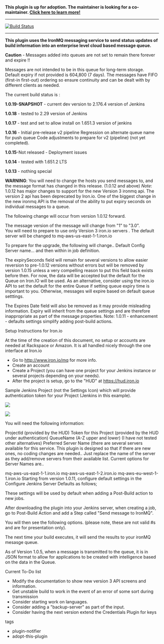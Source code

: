 **This plugin is up for adoption. The maintainer is looking for a co-maintainer. [Click here to learn more!](https://wiki.jenkins.io/display/JENKINS/Adopt+a+Plugin)**

***
[![Build Status](https://ci.jenkins.io/buildStatus/icon?job=Plugins/ironmq-notifier-plugin/master)](https://ci.jenkins.io/buildStatus/icon?job=Plugins/ironmq-notifier-plugin/master)
***

**This plugin uses the IronMQ messaging service to send status updates of build information into an enterprise level cloud based message queue.**


**Caution** - Messages added into queues are not set to remain there forever and expire !!

Messages are not intended to be in this queue for long-term storage.
Default expiry if not provided is 604,800 (7 days).
The messages have FIFO (first-in first-out) ordering so ensure continuity and can be dealt with by different clients as needed.

The current build status is :   

**1.0.19-SNAPSHOT** - current dev version to 2.176.4 version of Jenkins

**1.0.18** - tested to 2.29 version of Jenkins

**1.0.17** - test and set to allow install on 1.651.3 version of jenkins

**1.0.16** - Initial pre-release v2 pipeline
Regression on alternate queue name for push queue
Code adjustments to prepare for v2 (pipeline) (not yet completed).

**1.0.15**-Not released - Deployment issues

**1.0.14** - tested with 1.651.2 LTS

**1.0.13** - nothing special

**WARNING**: You will need to change the hosts you send messages to, and the message format has changed in this release. (1.0.12 and above)
_Note_: 1.0.12 has major changes to support for the new Version 3 ironmq api. The version 2 api has been deprecated by Iron.io.
One of the biggest change in the new ironmq API is the removal of the ability to put expiry seconds on individual messages to a queue.

The following change will occur from version 1.0.12 forward.

The message version of the message will change from "1" to "3.0".  
You will need to prepare to use only Version 3 iron.io servers .  The default server will be changed to mq-aws-us-east-1-1.iron.io

To prepare for the upgrade, the following will change.. Default Config Server name... and then within in job definition.

The expirySeconds field will remain for several versions to allow easier reversion to pre-1.0.12 versions without errors but will be removed by version 1.0.15 unless a very compelling reason to put this field back exists before then. For now, the data will be accepted but the default for the Queue on Iron.IO will be used.  As an alternative, consider using the iron.io API to set the default for the entire Queue if setting queue expiry time is important to you.  Otherwise, messages will expire based on default queue setttings.

The Expires Date field will also be removed as it may provide misleading information. Expiry will inherit from the queue settings and are therefore inappropriate as part of the message properties.
Note: 1.0.11 - enhancement - defaults settings simplify adding post-build actions.

Setup Instructions for Iron.io

At the time of the creation of this document, no setup or accounts are needed at Rackspace or Amazon. It is all handled nicely through the one interface at Iron.io

- Go to http://www.iron.io/mq for more info.
- Create an account
- Create a Project (you can have one project for your Jenkins instance or several projects depending on your needs).
- After the project is setup, go to the "HUD" at https://hud.iron.io

Sample Jenkins Project (not the Settings Icon) which will provide authentication token for your Project (Jenkins in this example).

![](https://github.com/jenkinsci/ironmq-notifier-plugin/blob/master/wiki/ProjectPage.jpg)

![](https://github.com/jenkinsci/ironmq-notifier-plugin/blob/master/wiki/Credentials.png)


You will need the following information:

ProjectId (provided by the HUD)
Token for this Project (provided by the HUD under authentication)
QueueName (A-Z upper and lower) (I have not tested other alternatives)
Preferred Server Name (there are several servers available for this service. This plugin is designed so that if there are new ones, no coding changes are needed.. Just replace the name of the server as they add/remove servers from their available list.
Current options for Server Names are..

mq-aws-us-east-1-1.iron.io
mq-aws-us-east-1-2.iron.io
mq-aws-eu-west-1-1.iron.io
Starting from version 1.0.11, configure default settings in the Configure Jenkins Server Defaults as follows;




These settings will be used by default when adding a Post-Build action to new jobs.

After downloading the plugin into your Jenkins server, when creating a job, go to Post-Build Action and add a Step called "Send message to IronMQ".

You will then see the following options. (please note, these are not valid #s and are for presentation only).



The next time your build executes, it will send the results to your ironMQ mesasge queue.

As of Version 1.0.5, when a message is transmitted to the queue, it is in JSON format to allow for applications to be created with intelligence based on the data in the Queue.



Current To-Do list
- Modify the documentation to show new version 3 API screens and information.
- Get unstable build to work in the event of an error of some sort during transmission
- Consider starting work on languages.
- Consider adding a "backup-server" as part of the input.
- Consider having the next version extend the Credentials Plugin for keys

tags
- plugin-notifier
- adopt-this-plugin
